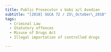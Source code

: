 ```yaml
---
title: Public Prosecutor v Gobi a/l Avedian 
subtitle: "[2018] SGCA 72 / 25\_October\_2018"
tags:
  - Criminal Law
  - Statutory offences
  - Misuse of Drugs Act
  - Illegal importation of controlled drugs

---
```


